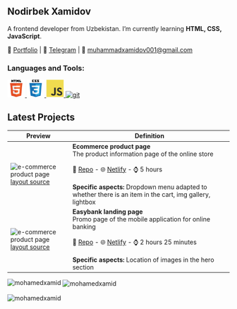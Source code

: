 ## Nodirbek Xamidov
A frontend developer from Uzbekistan.  I’m currently learning **HTML, CSS, JavaScript**.

💼 [Portfolio](https://mohamedxamid.uz) | 💬 [Telegram](https://t.me/mohamedxamid) | 📧 muhammadxamidov001@gmail.com

<h3 align="left">Languages and Tools:</h3>
<p align="left"> <a href="https://www.w3.org/html/" target="_blank" rel="noreferrer"> <img src="https://raw.githubusercontent.com/devicons/devicon/master/icons/html5/html5-original-wordmark.svg" alt="html5" width="40" height="40"/> </a> <a href="https://www.w3schools.com/css/" target="_blank" rel="noreferrer"> <img src="https://raw.githubusercontent.com/devicons/devicon/master/icons/css3/css3-original-wordmark.svg" alt="css3" width="40" height="40"/> <a href="https://developer.mozilla.org/en-US/docs/Web/JavaScript" target="_blank" rel="noreferrer"> <img src="https://raw.githubusercontent.com/devicons/devicon/master/icons/javascript/javascript-original.svg" alt="javascript" width="40" height="40"/> </a> </a> <a href="https://git-scm.com/" target="_blank" rel="noreferrer"> <img src="https://www.vectorlogo.zone/logos/git-scm/git-scm-icon.svg" alt="git" width="40" height="40"/> </a> </p>

## Latest Projects

| Preview | Definition |
|---|---|
| <img src="https://res.cloudinary.com/dz209s6jk/image/upload/f_auto,q_auto,w_475/Challenges/fhzpdnabrek50hvhftnl.jpg" alt="e-commerce product page" width="250" /><br>[layout source](https://www.frontendmentor.io/challenges/ecommerce-product-page-UPsZ9MJp6) | **Ecommerce product page**<br>The product information page of the online store<br><br>🧾 [Repo](https://github.com/mohamedxamid/sneakers-ecommerce-product-page) - 🌐 [Netlify](https://mnx-sneakers.netlify.app/) - ⌚ 5 hours<br><br>**Specific aspects:** Dropdown menu adapted to whether there is an item in the cart, img gallery, lightbox |
| <img src="https://res.cloudinary.com/dz209s6jk/image/upload/f_auto,q_auto,w_475/Challenges/o4iyywkwjc31epcmsmyo.jpg" alt="e-commerce product page" width="250" /><br>[layout source](https://www.frontendmentor.io/challenges/easybank-landing-page-WaUhkoDN) | **Easybank landing page**<br>Promo page of the mobile application for online banking<br><br>🧾 [Repo](https://github.com/mohamedxamid/easy-bank) - 🌐 [Netlify](https://mnx-easy-bank.netlify.app/) - ⌚ 2 hours 25 minutes<br><br>**Specific aspects:** Location of images in the hero section |


<p><img align="left" src="https://github-readme-stats.vercel.app/api/top-langs?username=mohamedxamid&show_icons=true&locale=en&layout=compact" alt="mohamedxamid" /></p>

<p>&nbsp;<img align="center" src="https://github-readme-stats.vercel.app/api?username=mohamedxamid&show_icons=true&locale=en" alt="mohamedxamid" /></p>

<p><img align="center" src="https://github-readme-streak-stats.herokuapp.com/?user=mohamedxamid&" alt="mohamedxamid" /></p>
